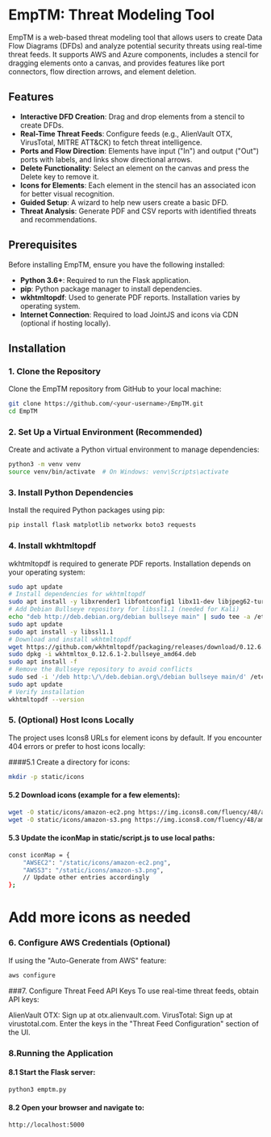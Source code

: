 # EmpTM: Threat Modeling Tool

EmpTM is a web-based threat modeling tool that allows users to create Data Flow Diagrams (DFDs) and analyze potential security threats using real-time threat feeds. It supports AWS and Azure components, includes a stencil for dragging elements onto a canvas, and provides features like port connectors, flow direction arrows, and element deletion.

## Features
- **Interactive DFD Creation**: Drag and drop elements from a stencil to create DFDs.
- **Real-Time Threat Feeds**: Configure feeds (e.g., AlienVault OTX, VirusTotal, MITRE ATT&CK) to fetch threat intelligence.
- **Ports and Flow Direction**: Elements have input ("In") and output ("Out") ports with labels, and links show directional arrows.
- **Delete Functionality**: Select an element on the canvas and press the Delete key to remove it.
- **Icons for Elements**: Each element in the stencil has an associated icon for better visual recognition.
- **Guided Setup**: A wizard to help new users create a basic DFD.
- **Threat Analysis**: Generate PDF and CSV reports with identified threats and recommendations.

## Prerequisites
Before installing EmpTM, ensure you have the following installed:
- **Python 3.6+**: Required to run the Flask application.
- **pip**: Python package manager to install dependencies.
- **wkhtmltopdf**: Used to generate PDF reports. Installation varies by operating system.
- **Internet Connection**: Required to load JointJS and icons via CDN (optional if hosting locally).

## Installation

### 1. Clone the Repository
Clone the EmpTM repository from GitHub to your local machine:
```bash
git clone https://github.com/<your-username>/EmpTM.git
cd EmpTM
```
### 2. Set Up a Virtual Environment (Recommended)
Create and activate a Python virtual environment to manage dependencies:
```bash
python3 -m venv venv
source venv/bin/activate  # On Windows: venv\Scripts\activate
```
### 3. Install Python Dependencies
Install the required Python packages using pip:
```bash
pip install flask matplotlib networkx boto3 requests
```
### 4. Install wkhtmltopdf
wkhtmltopdf is required to generate PDF reports. Installation depends on your operating system:
```bash
sudo apt update
# Install dependencies for wkhtmltopdf
sudo apt install -y libxrender1 libfontconfig1 libx11-dev libjpeg62-turbo libxext6 xfonts-75dpi xfonts-base
# Add Debian Bullseye repository for libssl1.1 (needed for Kali)
echo "deb http://deb.debian.org/debian bullseye main" | sudo tee -a /etc/apt/sources.list
sudo apt update
sudo apt install -y libssl1.1
# Download and install wkhtmltopdf
wget https://github.com/wkhtmltopdf/packaging/releases/download/0.12.6.1-2/wkhtmltox_0.12.6.1-2.bullseye_amd64.deb
sudo dpkg -i wkhtmltox_0.12.6.1-2.bullseye_amd64.deb
sudo apt install -f
# Remove the Bullseye repository to avoid conflicts
sudo sed -i '/deb http:\/\/deb.debian.org\/debian bullseye main/d' /etc/apt/sources.list
sudo apt update
# Verify installation
wkhtmltopdf --version
```
### 5. (Optional) Host Icons Locally
The project uses Icons8 URLs for element icons by default. If you encounter 404 errors or prefer to host icons locally:

####5.1 Create a directory for icons:
```bash
mkdir -p static/icons
```
#### 5.2 Download icons (example for a few elements):
```bash
wget -O static/icons/amazon-ec2.png https://img.icons8.com/fluency/48/amazon-ec2.png
wget -O static/icons/amazon-s3.png https://img.icons8.com/fluency/48/amazon-s3.png
```
#### 5.3 Update the iconMap in static/script.js to use local paths:
```bash
const iconMap = {
    "AWSEC2": "/static/icons/amazon-ec2.png",
    "AWSS3": "/static/icons/amazon-s3.png",
    // Update other entries accordingly
};
```
# Add more icons as needed
### 6. Configure AWS Credentials (Optional)
If using the "Auto-Generate from AWS" feature:
```bash
aws configure
```
###7. Configure Threat Feed API Keys
To use real-time threat feeds, obtain API keys:

AlienVault OTX: Sign up at otx.alienvault.com.
VirusTotal: Sign up at virustotal.com. Enter the keys in the "Threat Feed Configuration" section of the UI.
### 8.Running the Application
#### 8.1 Start the Flask server:
```bash
python3 emptm.py
```
#### 8.2 Open your browser and navigate to:
```bash
http://localhost:5000
```
